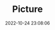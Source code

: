 ---
weight: 1
images:
- /images/edited/170.jpeg
title: Picture
date: 2022-10-24 23:08:06
tags: [luminarneo,work,ILCE-7M3,60.0,person,cow]
---